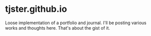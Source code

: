 # tjster.github.io
Loose implementation of a portfolio and journal.
I'll be posting various works and thoughts here. That's about the gist of it.
